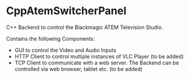 CppAtemSwitcherPanel
====================

C++ Backend to control the Blackmagic ATEM Television Studio.

Contains the following Components:

* GUI to control the Video and Audio Inputs
* HTTP Client to control multiple instances of VLC Player (to be added)
* TCP Client to communicate with a web server. The Backend can be controlled via web browser, tablet etc. (to be added)
